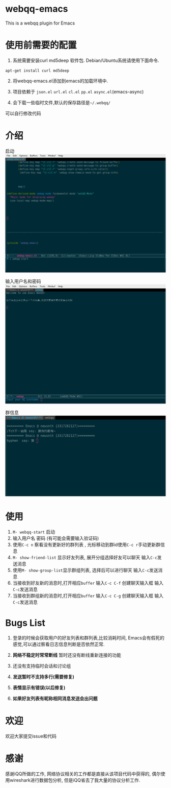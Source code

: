 webqq-emacs
===========

This is a webqq plugin for Emacs



使用前需要的配置
======================================
1. 系统需要安装curl md5deep 软件包. Debian/Ubuntu系统请使用下面命令.

```
apt-get install curl md5deep
```

2. 将webqq-emacs.el添加到emacs的加载环境中.

3. 项目依赖于 `json.el` `url.el` `cl.el` `pp.el` `async.el`(emacs-async)

4. 会下载一些临时文件,默认的保存路径是`~/.webqq/`

可以自行修改代码






介绍
============================================

启动
![](./1.png)

输入用户名和密码
![](./2.png)

群信息
![](./3.png)


使用
===========================================
1. `M- webqq-start` 启动
2. 输入用户名 密码 (有可能会需要输入验证码)
3. 使用`C-c n` 察看没有更新好的群列表 , 光标移动到群id使用`C-c r`手动更新群信息
4. `M- show-friend-list` 显示好友列表, 展开分组选择好友可以聊天 输入`C-c`发送消息
5. 使用`M- show-group-list`显示群组列表, 选择后可以进行聊天 输入`C-c`发送消息
6. 当接收到好友新的消息时,打开相应`buffer` 输入`C-c C-f` 创建聊天输入框 输入`C-c`发送消息
7. 当接收到群组新的消息时,打开相应`buffer` 输入`C-c C-g` 创建聊天输入框 输入`C-c`发送消息






Bugs List
======================================
1. 登录的时候会获取用户的好友列表和群列表,比较消耗时间, Emacs会有假死的感觉,可以通过察看日志信息判断是否依然正常.

2. **网络不稳定时常常断线** 暂时还没有断线重新连接的功能

3. 还没有支持临时会话和讨论组

4. **发送暂时不支持多行(需要修复)**

5. **表情显示有错误(以后修复)**

6. **如果好友列表有昵称相同消息发送会出问题**



欢迎
========================================
欢迎大家提交issue和代码


感谢
============================================
感谢iQQ所做的工作, 网络协议相关的工作都是直接从该项目代码中获得的, 偶尔使用wireshark进行数据包分析, 但是iQQ省去了我大量的协议分析工作.

